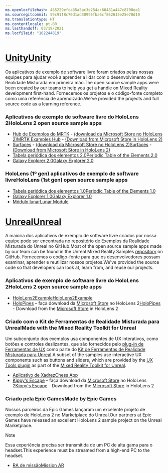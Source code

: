 ```yaml
---
ms.openlocfilehash: 465229efca35a5ac3e254ac60481a447c8708ea1
ms.sourcegitcommit: 59c91f8c70d1ad30995fba6cf862615e25e78d10
ms.translationtype: HT
ms.contentlocale: pt-BR
ms.lasthandoff: 03/19/2021
ms.locfileid: "102244819"
---
```

# <a name="unity"></a>[<span data-ttu-id="06a74-101">Unity</span><span class="sxs-lookup"><span data-stu-id="06a74-101">Unity</span></span>](#tab/unity)

<span data-ttu-id="06a74-102">Os aplicativos de exemplo de software livre foram criados pelas nossas equipes para ajudar você a aprender a lidar com o desenvolvimento de Realidade Misturada em primeira mão.</span><span class="sxs-lookup"><span data-stu-id="06a74-102">The open source sample apps were been created by our teams to help you get a handle on Mixed Reality development first-hand.</span></span> <span data-ttu-id="06a74-103">Fornecemos os projetos e o código-fonte completo como uma referência de aprendizado.</span><span class="sxs-lookup"><span data-stu-id="06a74-103">We've provided the projects and full source code as a learning reference.</span></span>

### <a name="hololens-2-open-source-sample-apps"></a><span data-ttu-id="06a74-104">Aplicativos de exemplo de software livre do HoloLens 2</span><span class="sxs-lookup"><span data-stu-id="06a74-104">HoloLens 2 open source sample apps</span></span>

* <span data-ttu-id="06a74-105">[Hub de Exemplos do MRTK](https://microsoft.github.io/MixedRealityToolkit-Unity/Documentation/README_ExampleHub.html) - [(download da Microsoft Store no HoloLens 2)](https://www.microsoft.com/p/mrtk-examples-hub/9mv8c39l2sj4)</span><span class="sxs-lookup"><span data-stu-id="06a74-105">[MRTK Examples Hub](https://microsoft.github.io/MixedRealityToolkit-Unity/Documentation/README_ExampleHub.html) - [(Download from Microsoft Store in HoloLens 2)](https://www.microsoft.com/p/mrtk-examples-hub/9mv8c39l2sj4)</span></span>
* <span data-ttu-id="06a74-106">[Surfaces](../unity/sampleapp-surfaces.md) - [(download da Microsoft Store no HoloLens 2)](https://www.microsoft.com/p/surfaces/9nvkpv3sk3x0)</span><span class="sxs-lookup"><span data-stu-id="06a74-106">[Surfaces](../unity/sampleapp-surfaces.md) - [(Download from Microsoft Store in HoloLens 2)](https://www.microsoft.com/p/surfaces/9nvkpv3sk3x0)</span></span>
* [<span data-ttu-id="06a74-107">Tabela periódica dos elementos 2.0</span><span class="sxs-lookup"><span data-stu-id="06a74-107">Periodic Table of the Elements 2.0</span></span>](https://medium.com/@dongyoonpark/bringing-the-periodic-table-of-the-elements-app-to-hololens-2-with-mrtk-v2-a6e3d8362158)
* [<span data-ttu-id="06a74-108">Galaxy Explorer 2.0</span><span class="sxs-lookup"><span data-stu-id="06a74-108">Galaxy Explorer 2.0</span></span>](../unity/galaxy-explorer-update.md)

### <a name="hololens-1st-gen-open-source-sample-apps"></a><span data-ttu-id="06a74-109">HoloLens (1º gen) aplicativos de exemplo de software livre</span><span class="sxs-lookup"><span data-stu-id="06a74-109">HoloLens (1st gen) open source sample apps</span></span>

* [<span data-ttu-id="06a74-110">Tabela periódica dos elementos 1.0</span><span class="sxs-lookup"><span data-stu-id="06a74-110">Periodic Table of the Elements 1.0</span></span>](../unity/periodic-table-of-the-elements.md)
* [<span data-ttu-id="06a74-111">Galaxy Explorer 1.0</span><span class="sxs-lookup"><span data-stu-id="06a74-111">Galaxy Explorer 1.0</span></span>](../unity/galaxy-explorer.md)
* [<span data-ttu-id="06a74-112">Módulo lunar</span><span class="sxs-lookup"><span data-stu-id="06a74-112">Lunar Module</span></span>](../unity/lunar-module.md)

# <a name="unreal"></a>[<span data-ttu-id="06a74-113">Unreal</span><span class="sxs-lookup"><span data-stu-id="06a74-113">Unreal</span></span>](#tab/unreal)

<span data-ttu-id="06a74-114">A maioria dos aplicativos de exemplo de software livre criados por nossa equipe pode ser encontrada no [repositório](https://github.com/microsoft/MixedReality-Unreal-Samples) de Exemplos da Realidade Misturada do Unreal no GitHub.</span><span class="sxs-lookup"><span data-stu-id="06a74-114">Most of the open source sample apps made by our team can be found in the Unreal Mixed Reality Samples [repository](https://github.com/microsoft/MixedReality-Unreal-Samples) on GitHub.</span></span> <span data-ttu-id="06a74-115">Fornecemos o código-fonte para que os desenvolvedores possam examinar, aprender e reutilizar nossos projetos.</span><span class="sxs-lookup"><span data-stu-id="06a74-115">We've provided the source code so that developers can look at, learn from, and reuse our projects.</span></span>

### <a name="hololens-2-open-source-sample-apps"></a><span data-ttu-id="06a74-116">Aplicativos de exemplo de software livre do HoloLens 2</span><span class="sxs-lookup"><span data-stu-id="06a74-116">HoloLens 2 open source sample apps</span></span>

* [<span data-ttu-id="06a74-117">HoloLens2Example</span><span class="sxs-lookup"><span data-stu-id="06a74-117">HoloLens2Example</span></span>](https://github.com/microsoft/MixedReality-Unreal-Samples/tree/master/HoloLens2Example)
* <span data-ttu-id="06a74-118">[HoloPipes](https://github.com/microsoft/MixedReality-Unreal-HoloPipes) – faça download da [Microsoft Store](https://www.microsoft.com/p/holopipes/9mszb3nnrxn9) no HoloLens 2</span><span class="sxs-lookup"><span data-stu-id="06a74-118">[HoloPipes](https://github.com/microsoft/MixedReality-Unreal-HoloPipes) - Download from the [Microsoft Store](https://www.microsoft.com/p/holopipes/9mszb3nnrxn9) in HoloLens 2</span></span>

### <a name="made-with-the-mixed-reality-toolkit-for-unreal"></a><span data-ttu-id="06a74-119">Criado com o Kit de Ferramentas de Realidade Misturada para Unreal</span><span class="sxs-lookup"><span data-stu-id="06a74-119">Made with the Mixed Reality Toolkit for Unreal</span></span>

<span data-ttu-id="06a74-120">Um subconjunto dos exemplos usa componentes de UX interativos, como botões e controles deslizantes, que são fornecidos pelo [plug-in de Ferramentas de UX](https://aka.ms/uxt-unreal) como parte do [Kit de Ferramentas de Realidade Misturada para Unreal](https://aka.ms/mrtk-unreal).</span><span class="sxs-lookup"><span data-stu-id="06a74-120">A subset of the samples use interactive UX components such as buttons and sliders, which are provided by the [UX Tools plugin](https://aka.ms/uxt-unreal) as part of the [Mixed Reality Toolkit for Unreal](https://aka.ms/mrtk-unreal).</span></span>

* [<span data-ttu-id="06a74-121">Aplicativo de Xadrez</span><span class="sxs-lookup"><span data-stu-id="06a74-121">Chess App</span></span>](https://github.com/microsoft/MixedReality-Unreal-Samples/tree/master/ChessApp)
* <span data-ttu-id="06a74-122">[Kippy's Escape](../unreal/unreal-kippys-escape.md) – faça download da [Microsoft Store](https://www.microsoft.com/p/kippys-escape/9nbd7gl86vkd) no HoloLens 2</span><span class="sxs-lookup"><span data-stu-id="06a74-122">[Kippy's Escape](../unreal/unreal-kippys-escape.md) - Download from the [Microsoft Store](https://www.microsoft.com/p/kippys-escape/9nbd7gl86vkd) in HoloLens 2</span></span>

### <a name="made-by-epic-games"></a><span data-ttu-id="06a74-123">Criado pela Epic Games</span><span class="sxs-lookup"><span data-stu-id="06a74-123">Made by Epic Games</span></span>

<span data-ttu-id="06a74-124">Nossos parceiros da Epic Games lançaram um excelente projeto de exemplo de HoloLens 2 no Marketplace do Unreal.</span><span class="sxs-lookup"><span data-stu-id="06a74-124">Our partners at Epic Games have released an excellent HoloLens 2 sample project on the Unreal Marketplace.</span></span>

> [!NOTE]
> <span data-ttu-id="06a74-125">Essa experiência precisa ser transmitida de um PC de alta gama para o headset.</span><span class="sxs-lookup"><span data-stu-id="06a74-125">This experience must be streamed from a high-end PC to the headset.</span></span>

* [<span data-ttu-id="06a74-126">RA de missão</span><span class="sxs-lookup"><span data-stu-id="06a74-126">Mission AR</span></span>](https://docs.unrealengine.com/Resources/Showcases/MissionAR/index.html)
